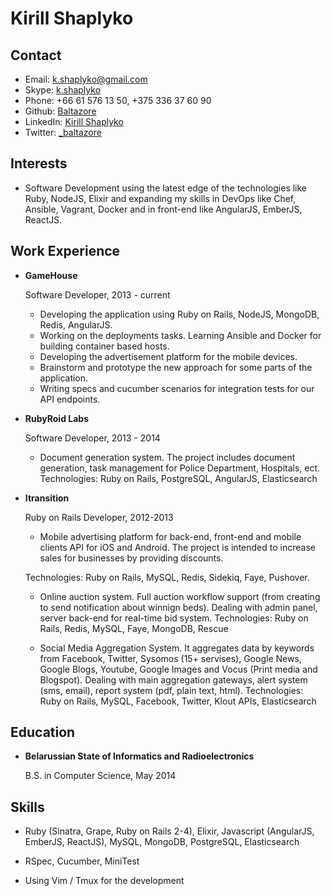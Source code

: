 Kirill Shaplyko
===============


Contact
--------

*   Email: [k.shaplyko@gmail.com](mailto:k.shaplyko@gmail.com)
*   Skype: [k.shaplyko](skype:k.shaplyko)
*   Phone: +66 61 576 13 50, +375 336 37 60 90
*   Github: [Baltazore](https://github.com/baltazore)
*   LinkedIn: [Kirill Shaplyko](https://www.linkedin.com/pub/kirill-shaplyko/61/473/9a1/en)
*   Twitter: [_baltazore](http://twitter.com/_baltazore)

Interests
---------

*   Software Development using the latest edge of the technologies like Ruby,
    NodeJS, Elixir and expanding my skills in DevOps like Chef, Ansible, Vagrant,
    Docker and in front-end like AngularJS, EmberJS, ReactJS.


Work Experience
---------------

*   **GameHouse**

    Software Developer, 2013 - current

    -   Developing the application using Ruby on Rails, NodeJS, MongoDB, Redis,
        AngularJS.
    -   Working on the deployments tasks. Learning Ansible and Docker for
        building container based hosts.
    -   Developing the advertisement platform for the mobile devices.
    -   Brainstorm and prototype the new approach for some parts of the
        application.
    -   Writing specs and cucumber scenarios for integration tests for our API
        endpoints.

*   **RubyRoid Labs**

    Software Developer, 2013 - 2014

    -   Document generation system. The project includes document generation,
    task management for Police Department, Hospitals, ect.
    Technologies: Ruby on Rails, PostgreSQL, AngularJS, Elasticsearch

*   **Itransition**

    Ruby on Rails Developer, 2012-2013

    -   Mobile advertising platform for back-end, front-end and mobile clients
    API for iOS and Android. The project is intended to increase sales for
    businesses by providing discounts.

    Technologies: Ruby on Rails, MySQL, Redis, Sidekiq, Faye, Pushover.
    -   Online auction system. Full auction workflow support (from creating to
    send notification about winnign beds). Dealing with admin panel, server
    back-end for real-time bid system.
    Technologies: Ruby on Rails, Redis, MySQL, Faye, MongoDB, Rescue

    -   Social Media Aggregation System. It aggregates data by keywords from
    Facebook, Twitter, Sysomos (15+ servises), Google News, Google Blogs,
    Youtube, Google Images and Vocus (Print media and Blogspot). Dealing with
    main aggregation gateways, alert system (sms, email), report system (pdf,
    plain text, html).
    Technologies: Ruby on Rails, MySQL, Facebook, Twitter, Klout APIs,
    Elasticsearch


Education
---------

*   **Belarussian State of Informatics and Radioelectronics**

    B.S. in Computer Science, May 2014


Skills
------

*   Ruby (Sinatra, Grape, Ruby on Rails 2-4), Elixir, Javascript (AngularJS, EmberJS, ReactJS), MySQL, MongoDB, PostgreSQL, Elasticsearch

*   RSpec, Cucumber, MiniTest

*   Using Vim / Tmux for the development

